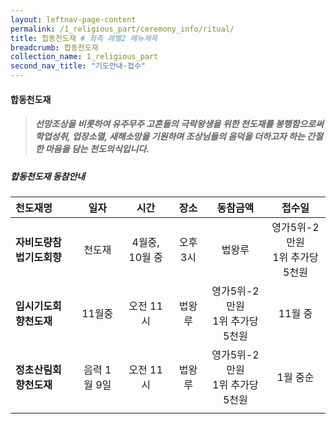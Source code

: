 ```yaml
---
layout: leftnav-page-content
permalink: /1_religious_part/ceremony_info/ritual/
title: 합동천도재 # 좌측 레벨2 메뉴제목
breadcrumb: 합동천도재
collection_name: 1_religious_part
second_nav_title: "기도안내·접수" 
---
```



#### **합동천도재**

> <h5>선망조상을 비롯하여 유주무주 고혼들의 극락왕생을 위한 천도재를 봉행함으로써 학업성취, 업장소멸, 새해소망을 기원하며 조상님들의 음덕을 더하고자 하는 간절한 마음을 담는 천도의식입니다.</h5>

##### 합동천도재 동참안내

|천도재명|일자|시간|장소|동참금액|접수일|
|:-|:-:|:-:|:-:|:-:|:-:|
|**자비도량참법기도회향**|천도재|4월중, 10월 중|오후 3시|법왕루|영가5위-2만원<br>1위 추가당 5천원 |3월 초, 10 월중|
|**입시기도회향천도재**|11월중|오전 11시|법왕루|영가5위-2만원<br>1위 추가당 5천원|11월 중|
|**정초산림회향천도재**|음력 1월 9일|오전 11시|법왕루|영가5위-2만원<br>1위 추가당 5천원|1월 중순|
|   |   |   |   |   |   |

